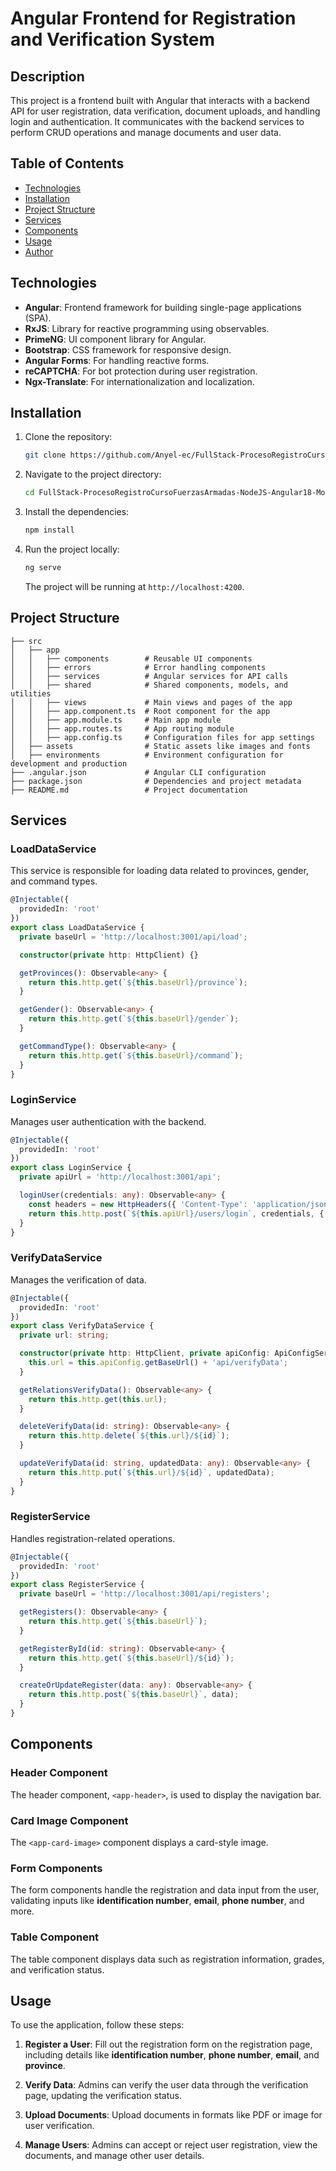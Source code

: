 # Angular Frontend for Registration and Verification System

## Description

This project is a frontend built with Angular that interacts with a backend API for user registration, data verification, document uploads, and handling login and authentication. It communicates with the backend services to perform CRUD operations and manage documents and user data.

## Table of Contents

- [Technologies](#technologies)
- [Installation](#installation)
- [Project Structure](#project-structure)
- [Services](#services)
- [Components](#components)
- [Usage](#usage)
- [Author](#author)

## Technologies

- **Angular**: Frontend framework for building single-page applications (SPA).
- **RxJS**: Library for reactive programming using observables.
- **PrimeNG**: UI component library for Angular.
- **Bootstrap**: CSS framework for responsive design.
- **Angular Forms**: For handling reactive forms.
- **reCAPTCHA**: For bot protection during user registration.
- **Ngx-Translate**: For internationalization and localization.

## Installation

1. Clone the repository:

    ```bash
    git clone https://github.com/Anyel-ec/FullStack-ProcesoRegistroCursoFuerzasArmadas-NodeJS-Angular18-MongoDB
    ```

2. Navigate to the project directory:

    ```bash
    cd FullStack-ProcesoRegistroCursoFuerzasArmadas-NodeJS-Angular18-MongoDB
    ```

3. Install the dependencies:

    ```bash
    npm install
    ```

4. Run the project locally:

    ```bash
    ng serve
    ```

    The project will be running at `http://localhost:4200`.

## Project Structure

```
├── src
│   ├── app
│   │   ├── components        # Reusable UI components
│   │   ├── errors            # Error handling components
│   │   ├── services          # Angular services for API calls
│   │   ├── shared            # Shared components, models, and utilities
│   │   ├── views             # Main views and pages of the app
│   │   ├── app.component.ts  # Root component for the app
│   │   ├── app.module.ts     # Main app module
│   │   ├── app.routes.ts     # App routing module
│   │   ├── app.config.ts     # Configuration files for app settings
│   ├── assets                # Static assets like images and fonts
│   ├── environments          # Environment configuration for development and production
├── .angular.json             # Angular CLI configuration
├── package.json              # Dependencies and project metadata
├── README.md                 # Project documentation
```

## Services

### LoadDataService

This service is responsible for loading data related to provinces, gender, and command types.

```typescript
@Injectable({
  providedIn: 'root'
})
export class LoadDataService {
  private baseUrl = 'http://localhost:3001/api/load';

  constructor(private http: HttpClient) {}

  getProvinces(): Observable<any> {
    return this.http.get(`${this.baseUrl}/province`);
  }

  getGender(): Observable<any> {
    return this.http.get(`${this.baseUrl}/gender`);
  }

  getCommandType(): Observable<any> {
    return this.http.get(`${this.baseUrl}/command`);
  }
}
```

### LoginService

Manages user authentication with the backend.

```typescript
@Injectable({
  providedIn: 'root'
})
export class LoginService {
  private apiUrl = 'http://localhost:3001/api'; 

  loginUser(credentials: any): Observable<any> {
    const headers = new HttpHeaders({ 'Content-Type': 'application/json' });
    return this.http.post(`${this.apiUrl}/users/login`, credentials, { headers });
  }
}
```

### VerifyDataService

Manages the verification of data.

```typescript
@Injectable({
  providedIn: 'root'
})
export class VerifyDataService {
  private url: string;

  constructor(private http: HttpClient, private apiConfig: ApiConfigService) {
    this.url = this.apiConfig.getBaseUrl() + 'api/verifyData';
  }

  getRelationsVerifyData(): Observable<any> {
    return this.http.get(this.url);
  }

  deleteVerifyData(id: string): Observable<any> {
    return this.http.delete(`${this.url}/${id}`);
  }

  updateVerifyData(id: string, updatedData: any): Observable<any> {
    return this.http.put(`${this.url}/${id}`, updatedData);
  }
}
```

### RegisterService

Handles registration-related operations.

```typescript
@Injectable({
  providedIn: 'root'
})
export class RegisterService {
  private baseUrl = 'http://localhost:3001/api/registers';

  getRegisters(): Observable<any> {
    return this.http.get(`${this.baseUrl}`);
  }

  getRegisterById(id: string): Observable<any> {
    return this.http.get(`${this.baseUrl}/${id}`);
  }

  createOrUpdateRegister(data: any): Observable<any> {
    return this.http.post(`${this.baseUrl}`, data);
  }
}
```

## Components

### Header Component

The header component, `<app-header>`, is used to display the navigation bar.

### Card Image Component

The `<app-card-image>` component displays a card-style image.

### Form Components

The form components handle the registration and data input from the user, validating inputs like **identification number**, **email**, **phone number**, and more.

### Table Component

The table component displays data such as registration information, grades, and verification status.

## Usage

To use the application, follow these steps:

1. **Register a User**: Fill out the registration form on the registration page, including details like **identification number**, **phone number**, **email**, and **province**.

2. **Verify Data**: Admins can verify the user data through the verification page, updating the verification status.

3. **Upload Documents**: Upload documents in formats like PDF or image for user verification.

4. **Manage Users**: Admins can accept or reject user registration, view the documents, and manage other user details.
